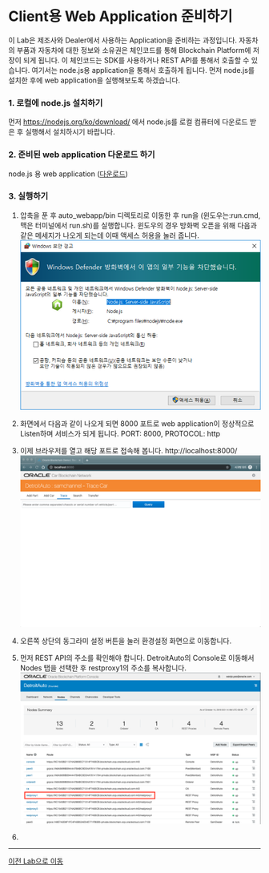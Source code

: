 # Client용 Web Application 준비하기
이 Lab은 제조사와 Dealer에서 사용하는 Application을 준비하는 과정입니다. 자동차의 부품과 자동차에 대한 정보와 소유권은 체인코드를 통해 Blockchain Platform에 저장이 되게 됩니다. 이 체인코드는 SDK를 사용하거나 REST API를 통해서 호출할 수 있습니다. 여기서는 node.js용 application을 통해서 호출하게 됩니다. 먼저 node.js를 설치한 후에 web application을 실행해보도록 하겠습니다.

### 1. 로컬에 node.js 설치하기
먼저 https://nodejs.org/ko/download/ 에서 node.js를 로컬 컴퓨터에 다운로드 받은 후 실행해서 설치하시기 바랍니다.

### 2. 준비된 web application 다운로드 하기
node.js 용 web application ([다운로드](https://github.com/OracleCloudKr/OracleBlockchain_Workshop2/raw/master/CarDealerLab/artifacts/auto_webapp.zip))

### 3. 실행하기
1) 압축을 푼 후 auto_webapp/bin 디렉토리로 이동한 후 run을 (윈도우는:run.cmd, 맥은 터미널에서 run.sh)를 실행합니다.
윈도우의 경우 방화벽 오픈을 위해 다음과 같은 메세지가 나오게 되는데 이때 액세스 허용을 눌러 줍니다.
![](images/firewall.png)

2) 화면에서 다음과 같이 나오게 되면 8000 포트로 web application이 정상적으로 Listen하며 서비스가 되게 됩니다.
PORT: 8000, PROTOCOL: http

3) 이제 브라우저를 열고 해당 포트로 접속해 봅니다.
http://localhost:8000/
![](images/webapp_init.png)

4) 오른쪽 상단의 동그라미 설정 버튼을 눌러 환경설정 화면으로 이동합니다.

5) 먼저 REST API의 주소를 확인해야 합니다. DetroitAuto의 Console로 이동해서 Nodes 탭을 선택한 후 restproxy1의 주소를 복사합니다.
![](images/check_restURL.png)
1) 
---
[이전 Lab으로 이동](README.md)